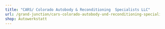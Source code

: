 ```yaml
---
title: "CARS/ Colorado Autobody & Reconditioning  Specialists LLC"
url: /grand-junction/cars-colorado-autobody-und-reconditioning-specialists-llc/
shop: Autowerkstatt
---
```

